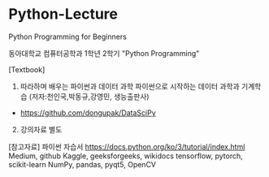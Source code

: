 # Python-Lecture

Python Programming for Beginners

동아대학교 컴퓨터공학과 1학년 2학기 "Python Programming"

[Textbook] 
1) 따라하며 배우는 파이썬과 데이터 과학 파이썬으로 시작하는 데이터 과학과 기계학습 (저자:천인국,박동규,강영민, 생능출판사)
  - https://github.com/dongupak/DataSciPy
2) 강의자료 별도

[참고자료] 
파이썬 자습서  https://docs.python.org/ko/3/tutorial/index.html
Medium, github
Kaggle, geeksforgeeks, wikidocs
tensorflow, pytorch, scikit-learn
NumPy, pandas, pyqt5, OpenCV

